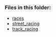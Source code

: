 <!-- C:\Users\razer\Desktop\walkerrh.github.io\SCROLLS_FOLDER\MOTORSPORTS\MOTORCYCLE_RACING\MOTORCYCLE_RACING_SCROLLS.md -->












### Files in this folder:
- [races](/SCROLLS_FOLDER/MOTORSPORTS/MOTORCYCLE_RACING/races.html)
- [street_racing](/SCROLLS_FOLDER/MOTORSPORTS/MOTORCYCLE_RACING/street_racing.html)
- [track_racing](/SCROLLS_FOLDER/MOTORSPORTS/MOTORCYCLE_RACING/track_racing.html)
